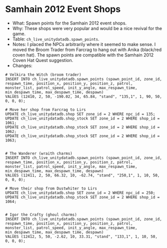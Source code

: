 # Samhain 2012 Event Shops

* What: Spawn points for the Samhain 2012 event shops.
* Why: These shops were very popular and would be a nice revival for the game.
* Table: `ch_live_unitydatadb.spawn_points`.
* Notes: I placed the NPCs arbitrarily where it seemed to make sense. I moved the Broom Trader from Farcrag to hang out with Anika (black/red coven hat). The spawn points are compatible with the Samhain 2012 Coven Hat Quest suggestion.
* Changes:
```
# Velkira the Witch (broom trader)
INSERT INTO ch_live_unitydatadb.spawn_points (spawn_point_id, zone_id, respawn_time, position_x, position_y, position_z, patrol, monster_list, patrol_speed, init_y_angle, max_respawn_time, min_despawn_time, max_despawn_time, despawn)
VALUES (12410, 2, 50, -190.02, 34, 65.84, "stand", "135,1", 1, 90, 50, 0, 0, 0);

# Move her shop from Farcrag to Lirs
UPDATE ch_live_unitydatadb.shop SET zone_id = 2 WHERE npc_id = 135;
UPDATE ch_live_unitydatadb.shop_stock SET zone_id = 2 WHERE shop_id = 1061;
UPDATE ch_live_unitydatadb.shop_stock SET zone_id = 2 WHERE shop_id = 1062;
UPDATE ch_live_unitydatadb.shop_stock SET zone_id = 2 WHERE shop_id = 1063;


# The Wanderer (wraith charms)
INSERT INTO ch_live_unitydatadb.spawn_points (spawn_point_id, zone_id, respawn_time, position_x, position_y, position_z, patrol, monster_list, patrol_speed, init_y_angle, max_respawn_time, min_despawn_time, max_despawn_time, despawn)
VALUES (12411, 2, 50, 66.32, 10, -62.74, "stand", "250,1", 1, 10, 50, 0, 0, 0);

# Move their shop from Dustwhiter to Lirs
UPDATE ch_live_unitydatadb.shop SET zone_id = 2 WHERE npc_id = 250;
UPDATE ch_live_unitydatadb.shop_stock SET zone_id = 2 WHERE shop_id = 1064;


# Igor the Crafty (ghoul charms)
INSERT INTO ch_live_unitydatadb.spawn_points (spawn_point_id, zone_id, respawn_time, position_x, position_y, position_z, patrol, monster_list, patrol_speed, init_y_angle, max_respawn_time, min_despawn_time, max_despawn_time, despawn)
VALUES (12412, 5, 50, -2.62, 10, 33.31, "stand", "133,1", 1, 10, 50, 0, 0, 0);
```
